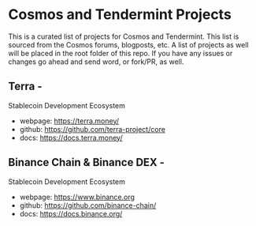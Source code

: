 # Cosmos and Tendermint Projects
This is a curated list of projects for Cosmos and Tendermint.  This list is sourced from the Cosmos forums, blogposts, etc.  A list of projects as well will be placed in the root folder of this repo.  If you have any issues or changes go ahead and send word, or fork/PR, as well.  

## Terra - 
Stablecoin Development Ecosystem
* webpage: https://terra.money/
* github: https://github.com/terra-project/core
* docs: https://docs.terra.money/


## Binance Chain & Binance DEX - 
Stablecoin Development Ecosystem
* webpage: https://www.binance.org
* github: https://github.com/binance-chain/
* docs: https://docs.binance.org/

